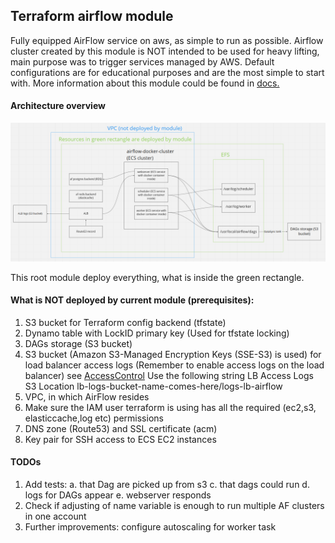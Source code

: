## Terraform airflow module
Fully equipped AirFlow service on aws, as simple to run as possible. Airflow cluster
created by this module is NOT intended to be used for heavy lifting, main purpose
was to trigger services managed by AWS. Default configurations are for educational
purposes and are the most simple to start with. More information about this module
could be found in [docs.](./docs/index.md)

#### Architecture overview
![Airflow components schema](docs/module_architecture.png)

This root module deploy everything, what is inside the green rectangle.

#### What is NOT deployed by current module (prerequisites):
1. S3 bucket for Terraform config backend (tfstate)
2. Dynamo table with LockID primary key (Used for tfstate locking) 
3. DAGs storage (S3 bucket)
4. S3 bucket (Amazon S3-Managed Encryption Keys (SSE-S3) is used) for load balancer
    access logs (Remember to enable  access logs on the load balancer) see
    [AccessControl](https://docs.aws.amazon.com/elasticloadbalancing/latest/application/load-balancer-access-logs.html)
    Use the following string LB Access Logs S3 Location
    lb-logs-bucket-name-comes-here/logs-lb-airflow
5. VPC, in which AirFlow resides
7. Make sure the IAM user terraform is using has all the required (ec2,s3,
    elasticcache,log etc) permissions
8. DNS zone (Route53) and SSL certificate (acm)
9. Key pair for SSH access to ECS EC2 instances

#### TODOs
1. Add tests:
    a. that Dag are picked up from s3
    c. that dags could run
    d. logs for DAGs appear
    e. webserver responds
2. Check if adjusting of name variable is enough to run multiple AF clusters in one
    account
3. Further improvements: configure autoscaling for worker task